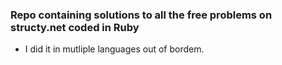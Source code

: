 ### Repo containing solutions to all the free problems on structy.net coded in Ruby

- I did it in mutliple languages out of bordem.